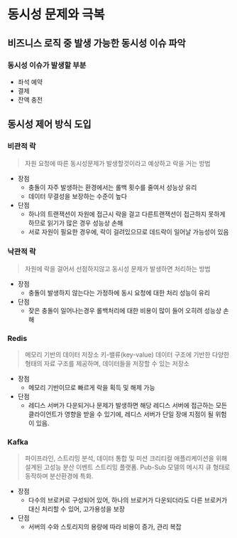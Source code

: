 # 동시성 문제와 극복

## 비즈니스 로직 중 발생 가능한 동시성 이슈 파악

### 동시성 이슈가 발생할 부분

- 좌석 예약
- 결제
- 잔액 충전

## 동시성 제어 방식 도입

### 비관적 락

> 자원 요청에 따른 동시성문제가 발생할것이라고 예상하고 락을 거는 방법

- 장점
  - 충돌이 자주 발생하는 환경에서는 롤백 횟수를 줄여서 성능상 유리
  - 데이터 무결성을 보장하는 수준이 높다
- 단점
  - 하나의 트랜잭션이 자원에 접근시 락을 걸고 다른트랜잭션이 접근하지 못하게하므로 읽기가 많은 경우 성능상 손해
  - 서로 자원이 필요한 경우에, 락이 걸려있으므로 데드락이 일어날 가능성이 있음

### 낙관적 락

> 자원에 락을 걸어서 선점하지않고 동시성 문제가 발생하면 처리하는 방법

- 장점
  - 충돌이 발생하지 않는다는 가정하에 동시 요청에 대한 처리 성능이 유리
- 단점
  - 잦은 충돌이 일어나는경우 롤백처리에 대한 비용이 많이 들어 오히려 성능상 손해

### Redis

> 메모리 기반의 데이터 저장소 키-밸류(key-value) 데이터 구조에 기반한 다양한 형태의 자료 구조를 제공하며, 데이터들을 저장할 수 있는 저장소

- 장점
  - 메모리 기반이므로 빠르게 락을 획득 및 해제 가능
- 단점
  - 레디스 서버가 다운되거나 문제가 발생하면 해당 레디스 서버에 접근하는 모든 클라이언트가 영향을 받을 수 있기에, 레디스 서버가 단일 장애 지점이 될 위험이 있음.

### Kafka

> 파이프라인, 스트리밍 분석, 데이터 통합 및 미션 크리티컬 애플리케이션을 위해 설계된 고성능 분산 이벤트 스트리밍 플랫폼.
> Pub-Sub 모델의 메시지 큐 형태로 동작하며 분산환경에 특화.

- 장점
  - 다수의 브로커로 구성되어 있어, 하나의 브로커가 다운되더라도 다른 브로커가 대신 처리할 수 있어, 고가용성을 보장
- 단점
  - 서버의 수와 스토리지의 용량에 따라 비용이 증가, 관리 복잡
